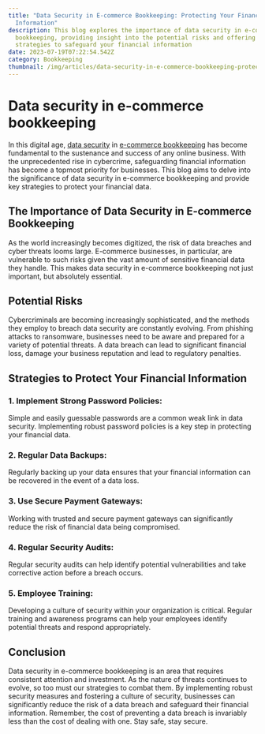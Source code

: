 ```yaml
---
title: "Data Security in E-commerce Bookkeeping: Protecting Your Financial
  Information"
description: This blog explores the importance of data security in e-commerce
  bookkeeping, providing insight into the potential risks and offering practical
  strategies to safeguard your financial information
date: 2023-07-19T07:22:54.542Z
category: Bookkeeping
thumbnail: /img/articles/data-security-in-e-commerce-bookkeeping-protecting-your-financial-information.svg
---
```

# Data security in e-commerce bookkeeping

In this digital age, [data security](https://www.ambitkpo.com/privacy-policy) in [e-commerce bookkeeping](https://www.ambitkpo.com/article/e-commerce-bookkeeping-a-comprehensive-guide) has become fundamental to the sustenance and success of any online business. With the unprecedented rise in cybercrime, safeguarding financial information has become a topmost priority for businesses. This blog aims to delve into the significance of data security in e-commerce bookkeeping and provide key strategies to protect your financial data.

## The Importance of Data Security in E-commerce Bookkeeping

As the world increasingly becomes digitized, the risk of data breaches and cyber threats looms large. E-commerce businesses, in particular, are vulnerable to such risks given the vast amount of sensitive financial data they handle. This makes data security in e-commerce bookkeeping not just important, but absolutely essential.

## Potential Risks

Cybercriminals are becoming increasingly sophisticated, and the methods they employ to breach data security are constantly evolving. From phishing attacks to ransomware, businesses need to be aware and prepared for a variety of potential threats. A data breach can lead to significant financial loss, damage your business reputation and lead to regulatory penalties.

## Strategies to Protect Your Financial Information

### 1. Implement Strong Password Policies:

Simple and easily guessable passwords are a common weak link in data security. Implementing robust password policies is a key step in protecting your financial data.

### 2. Regular Data Backups:

Regularly backing up your data ensures that your financial information can be recovered in the event of a data loss.

### 3. Use Secure Payment Gateways:

Working with trusted and secure payment gateways can significantly reduce the risk of financial data being compromised.

### 4. Regular Security Audits:

Regular security audits can help identify potential vulnerabilities and take corrective action before a breach occurs.

### 5. Employee Training:

Developing a culture of security within your organization is critical. Regular training and awareness programs can help your employees identify potential threats and respond appropriately.

## Conclusion

Data security in e-commerce bookkeeping is an area that requires consistent attention and investment. As the nature of threats continues to evolve, so too must our strategies to combat them. By implementing robust security measures and fostering a culture of security, businesses can significantly reduce the risk of a data breach and safeguard their financial information. Remember, the cost of preventing a data breach is invariably less than the cost of dealing with one. Stay safe, stay secure.